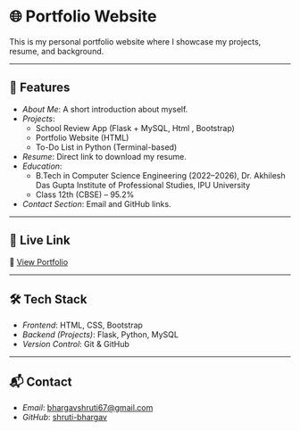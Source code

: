 # 🌐 Portfolio Website

This is my personal portfolio website where I showcase my projects, resume, and background.  

---

## 📌 Features
- *About Me*: A short introduction about myself.  
- *Projects*:  
  - School Review App (Flask + MySQL, Html , Bootstrap)  
  - Portfolio Website (HTML)  
  - To-Do List in Python (Terminal-based)  
- *Resume*: Direct link to download my resume.  
- *Education*:  
  - B.Tech in Computer Science Engineering (2022–2026), Dr. Akhilesh Das Gupta Institute of Professional Studies, IPU University  
  - Class 12th (CBSE) – 95.2%  
- *Contact Section*: Email and GitHub links.  

---

## 🚀 Live Link
🔗 [View Portfolio](https://regal-kulfi-89ee27.netlify.app/)

---

## 🛠 Tech Stack
- *Frontend*: HTML, CSS, Bootstrap  
- *Backend (Projects)*: Flask, Python, MySQL  
- *Version Control*: Git & GitHub  

---

## 📬 Contact
- *Email*: bhargavshruti67@gmail.com  
- *GitHub*: [shruti-bhargav](https://github.com/shruti-bhargav)